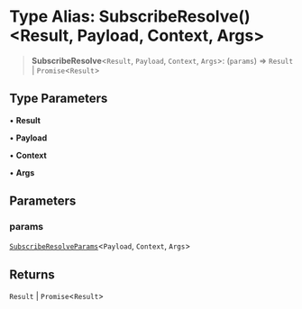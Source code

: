 # Type Alias: SubscribeResolve()\<Result, Payload, Context, Args\>

> **SubscribeResolve**\<`Result`, `Payload`, `Context`, `Args`\>: (`params`) => `Result` \| `Promise`\<`Result`\>

## Type Parameters

• **Result**

• **Payload**

• **Context**

• **Args**

## Parameters

### params

[`SubscribeResolveParams`](SubscribeResolveParams.md)\<`Payload`, `Context`, `Args`\>

## Returns

`Result` \| `Promise`\<`Result`\>
